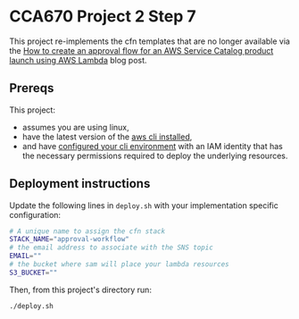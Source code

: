 # CCA670 Project 2 Step 7

This project re-implements the cfn templates that are no longer available via the [How to create an approval flow for an AWS Service Catalog product launch using AWS Lambda](https://aws.amazon.com/blogs/apn/how-to-create-an-approval-flow-for-an-aws-service-catalog-product-launch-using-aws-lambda/?nc1=b_rp) blog post.

## Prereqs

This project:

- assumes you are using linux, 
- have the latest version of the [aws cli installed](https://docs.aws.amazon.com/cli/latest/userguide/getting-started-install.html), 
- and have [configured your cli environment](https://docs.aws.amazon.com/cli/latest/userguide/cli-configure-quickstart.html) with an IAM identity that has the necessary permissions required to deploy the underlying resources.

## Deployment instructions

Update the following lines in `deploy.sh` with your implementation specific configuration: 

```bash
# A unique name to assign the cfn stack
STACK_NAME="approval-workflow"
# the email address to associate with the SNS topic
EMAIL=""
# the bucket where sam will place your lambda resources
S3_BUCKET=""
```

Then, from this project's directory run: 

```bash
./deploy.sh
```